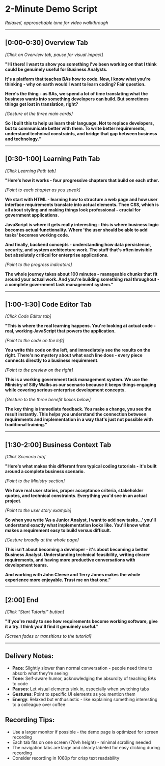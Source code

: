 # 2-Minute Demo Script
*Relaxed, approachable tone for video walkthrough*

---

## [0:00-0:30] Overview Tab
*[Click on Overview tab, pause for visual impact]*

**"Hi there! I want to show you something I've been working on that I think could be genuinely useful for Business Analysts.**

**It's a platform that teaches BAs how to code. Now, I know what you're thinking - why on earth would I want to learn coding? Fair question.**

**Here's the thing - as BAs, we spend a lot of time translating what the business wants into something developers can build. But sometimes things get lost in translation, right?**

*[Gesture at the three main cards]*

**So I built this to help us learn their language. Not to replace developers, but to communicate better with them. To write better requirements, understand technical constraints, and bridge that gap between business and technology."**

---

## [0:30-1:00] Learning Path Tab  
*[Click Learning Path tab]*

**"Here's how it works - four progressive chapters that build on each other.**

*[Point to each chapter as you speak]*

**We start with HTML - learning how to structure a web page and how user interface requirements translate into actual elements. Then CSS, which is all about styling and making things look professional - crucial for government applications.**

**JavaScript is where it gets really interesting - this is where business logic becomes actual functionality. Where 'the user should be able to add tasks' becomes working code.**

**And finally, backend concepts - understanding how data persistence, security, and system architecture work. The stuff that's often invisible but absolutely critical for enterprise applications.**

*[Point to the progress indicators]*

**The whole journey takes about 100 minutes - manageable chunks that fit around your actual work. And you're building something real throughout - a complete government task management system."**

---

## [1:00-1:30] Code Editor Tab
*[Click Code Editor tab]*

**"This is where the real learning happens. You're looking at actual code - real, working JavaScript that powers the application.**

*[Point to the code on the left]*

**You write this code on the left, and immediately see the results on the right. There's no mystery about what each line does - every piece connects directly to a business requirement.**

*[Point to the preview on the right]*

**This is a working government task management system. We use the Ministry of Silly Walks as our scenario because it keeps things engaging while covering serious enterprise development concepts.**

*[Gesture to the three benefit boxes below]*

**The key thing is immediate feedback. You make a change, you see the result instantly. This helps you understand the connection between requirements and implementation in a way that's just not possible with traditional training."**

---

## [1:30-2:00] Business Context Tab
*[Click Scenario tab]*

**"Here's what makes this different from typical coding tutorials - it's built around a complete business scenario.**

*[Point to the Ministry section]*

**We have real user stories, proper acceptance criteria, stakeholder quotes, and technical constraints. Everything you'd see in an actual project.**

*[Point to the user story example]*

**So when you write 'As a Junior Analyst, I want to add new tasks...' you'll understand exactly what implementation looks like. You'll know what makes a requirement easy to build versus difficult.**

*[Gesture broadly at the whole page]*

**This isn't about becoming a developer - it's about becoming a better Business Analyst. Understanding technical feasibility, writing clearer requirements, and having more productive conversations with development teams.**

**And working with John Cleese and Terry Jones makes the whole experience more enjoyable. Trust me on that one."**

---

## [2:00] End
*[Click "Start Tutorial" button]*

**"If you're ready to see how requirements become working software, give it a try. I think you'll find it genuinely useful."**

*[Screen fades or transitions to the tutorial]*

---

## Delivery Notes:
- **Pace**: Slightly slower than normal conversation - people need time to absorb what they're seeing
- **Tone**: Self-aware humor, acknowledging the absurdity of teaching BAs to code
- **Pauses**: Let visual elements sink in, especially when switching tabs
- **Gestures**: Point to specific UI elements as you mention them
- **Energy**: Relaxed but enthusiastic - like explaining something interesting to a colleague over coffee

## Recording Tips:
- Use a larger monitor if possible - the demo page is optimized for screen recording
- Each tab fits on one screen (70vh height) - minimal scrolling needed
- The navigation tabs are large and clearly labeled for easy clicking during recording
- Consider recording in 1080p for crisp text readability